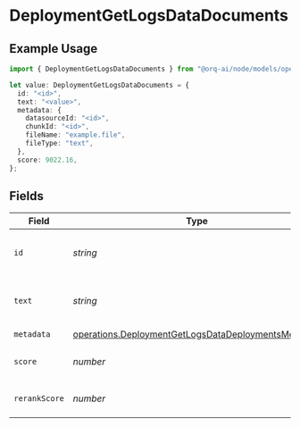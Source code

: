 # DeploymentGetLogsDataDocuments

## Example Usage

```typescript
import { DeploymentGetLogsDataDocuments } from "@orq-ai/node/models/operations";

let value: DeploymentGetLogsDataDocuments = {
  id: "<id>",
  text: "<value>",
  metadata: {
    datasourceId: "<id>",
    chunkId: "<id>",
    fileName: "example.file",
    fileType: "text",
  },
  score: 9022.16,
};
```

## Fields

| Field                                                                                                                      | Type                                                                                                                       | Required                                                                                                                   | Description                                                                                                                |
| -------------------------------------------------------------------------------------------------------------------------- | -------------------------------------------------------------------------------------------------------------------------- | -------------------------------------------------------------------------------------------------------------------------- | -------------------------------------------------------------------------------------------------------------------------- |
| `id`                                                                                                                       | *string*                                                                                                                   | :heavy_check_mark:                                                                                                         | Unique identifier for the retrieval                                                                                        |
| `text`                                                                                                                     | *string*                                                                                                                   | :heavy_check_mark:                                                                                                         | Text content of the document                                                                                               |
| `metadata`                                                                                                                 | [operations.DeploymentGetLogsDataDeploymentsMetadata](../../models/operations/deploymentgetlogsdatadeploymentsmetadata.md) | :heavy_check_mark:                                                                                                         | N/A                                                                                                                        |
| `score`                                                                                                                    | *number*                                                                                                                   | :heavy_check_mark:                                                                                                         | The score of the document                                                                                                  |
| `rerankScore`                                                                                                              | *number*                                                                                                                   | :heavy_minus_sign:                                                                                                         | The rerank score of the document                                                                                           |